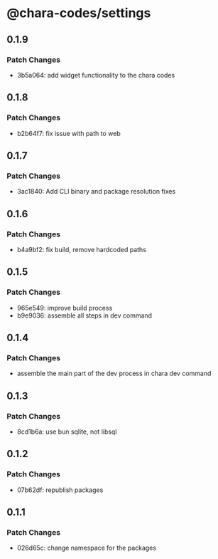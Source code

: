 # @chara-codes/settings

## 0.1.9

### Patch Changes

- 3b5a064: add widget functionality to the chara codes

## 0.1.8

### Patch Changes

- b2b64f7: fix issue with path to web

## 0.1.7

### Patch Changes

- 3ac1840: Add CLI binary and package resolution fixes

## 0.1.6

### Patch Changes

- b4a9bf2: fix build, remove hardcoded paths

## 0.1.5

### Patch Changes

- 965e549: improve build process
- b9e9036: assemble all steps in dev command

## 0.1.4

### Patch Changes

- assemble the main part of the dev process in chara dev command

## 0.1.3

### Patch Changes

- 8cd1b6a: use bun sqlite, not libsql

## 0.1.2

### Patch Changes

- 07b62df: republish packages

## 0.1.1

### Patch Changes

- 026d65c: change namespace for the packages
